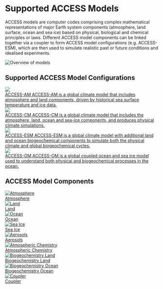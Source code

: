 # Supported ACCESS Models

ACCESS models are computer codes comprising complex mathematical representations of major Earth system components (atmosphere, land surface, ocean and sea ice) based on physical, biological and chemical principles or laws. Different ACCESS model components can be linked together via a coupler to form ACCESS model configurations (e.g. ACCESS-ESM), which are then used to simulate realistic past or future conditions and idealised experiments.
<!-- ACCESS is a family of related computer models that are able to represent different parts of the Earth system trough the deployment of various model components. ACCESS models link these model components through software called couplers to form different Model Configurations. -->
<!-- See also specific phrasing of components / configurations / experiments -->
<!-- https://access-nri.github.io/procedures-and-practices/pr-preview/pr-19/release/release_specification/ -->

![Overview of models](../assets/models_flow_diagram.png)
<!-- <img src="Assets/icon.png" width="200"> -->

## Supported ACCESS Model Configurations
<div class="card-container" style="flex-direction: column">
<a href="configurations/access-am/" class="horizontal-card default-text-color" style="height: 10em;">
        <div class="horizontal-card-image-container">
            <img src="../assets/model-config-logos/configurations-without-titles/access-am.png" class="white-background img-cover"></img> 
        </div>
        <div class="horizontal-card-text-container">
            <span class="bold" >ACCESS-AM</span>
            <span>
                ACCESS-AM is a global climate model that includes atmosphere and land components, driven by historical sea surface temperature and ice data.
            </span>
        </div>
    </a>
    <a href="configurations/access-cm/" class="horizontal-card default-text-color" style="height: 10em;">
        <div class="horizontal-card-image-container">
            <img src="../assets/model-config-logos/configurations-without-titles/access-cm.png" class="white-background img-cover"></img> 
        </div>
        <div class="horizontal-card-text-container">
            <span class="bold" >ACCESS-CM</span>
            <span>
                ACCESS-CM is a global climate model that includes the atmosphere, land, ocean and sea-ice components, and produces physical climate simulations.
            </span>
        </div>
    </a>
    <a href="configurations/access-esm/" class="horizontal-card default-text-color" style="height: 10em;">
        <div class="horizontal-card-image-container">
            <img src="../assets/model-config-logos/configurations-without-titles/access-esm.png" class="white-background img-cover"></img> 
        </div>
        <div class="horizontal-card-text-container">
            <span class="bold" >ACCESS-ESM</span>
            <span>
                ACCESS-ESM is a global climate model with additional land and ocean biogeochemical components to simulate both the physical climate and global biogeochemical cycles.
            </span>
        </div>
    </a>
    <a href="configurations/access-om/" class="horizontal-card default-text-color" style="height: 10em;">
        <div class="horizontal-card-image-container">
            <img src="../assets/model-config-logos/configurations-without-titles/access-om.png" class="white-background img-cover"></img> 
        </div>
        <div class="horizontal-card-text-container">
            <span class="bold" >ACCESS-OM</span>
            <span>
                ACCESS-OM is a global coupled ocean and sea ice model used to understand both physical and biogeochemical processes in the ocean.
            </span>
        </div>
    </a>
</div>

## ACCESS Model Components
<div class="card-container">
    <a href="model_components/atmosphere" class="vertical-card aspect-ratio1to1 default-text-color">
        <div class="vertical-card-image-container">
            <img class="img-contain" src="../assets/component-logos/components-without-titles/ACCESS icon ATMOSPHERE.png" alt="Atmosphere"></img>
        </div>
        <div class="vertical-card-text-container bold">Atmosphere</div>
    </a>
    <a href="model_components/land" class="vertical-card aspect-ratio1to1 default-text-color">
        <div class="vertical-card-image-container">
            <img class="img-contain" src="../assets/component-logos/components-without-titles/ACCESS icon LAND SURFACE.png" alt="Land"></img>
        </div>
        <div class="vertical-card-text-container bold">Land</div>
    </a>
    <a href="model_components/ocean" class="vertical-card aspect-ratio1to1 default-text-color">
        <div class="vertical-card-image-container">
            <img class="img-contain" src="../assets/component-logos/components-without-titles/ACCESS icon OCEAN.png" alt="Ocean"></img>
        </div>
        <div class="vertical-card-text-container bold">Ocean</div>
    </a>
    <a href="model_components/sea-ice" class="vertical-card aspect-ratio1to1 default-text-color">
        <div class="vertical-card-image-container">
            <img class="img-contain" src="../assets/component-logos/components-without-titles/ACCESS icon SEA ICE.png" alt="Sea Ice"></img>
        </div>
        <div class="vertical-card-text-container bold">Sea Ice</div>
    </a>
    <a href="model_components/aerosols_atmospheric_chemistry" class="vertical-card aspect-ratio1to1 default-text-color">
        <div class="vertical-card-image-container">
            <img class="img-contain" src="../assets/component-logos/components-without-titles/ACCESS icon AEROSOLS.png" alt="Aerosols"></img>
        </div>
        <div class="vertical-card-text-container bold">Aerosols</div>
    </a>
    <a href="model_components/aerosols_atmospheric_chemistry" class="vertical-card aspect-ratio1to1 default-text-color">
        <div class="vertical-card-image-container">
            <img class="img-contain" src="../assets/component-logos/components-without-titles/ACCESS icon ATMOSPHERIC CHEMISTRY.png" alt="Atmospheric Chemistry"></img>
        </div>
        <div class="vertical-card-text-container bold">Atmospheric Chemistry</div>
    </a>
    <a href="model_components/bgc_land" class="vertical-card aspect-ratio1to1 default-text-color">
        <div class="vertical-card-image-container">
            <img class="img-contain" src="../assets/component-logos/components-without-titles/ACCESS icon BGC LAND.png" alt="Biogeochemistry Land"></img>
        </div>
        <div class="vertical-card-text-container bold">Biogeochemistry Land</div>
    </a>
    <a href="model_components/bgc_ocean" class="vertical-card aspect-ratio1to1 default-text-color">
        <div class="vertical-card-image-container">
            <img class="img-contain" src="../assets/component-logos/components-without-titles/ACCESS icon BGC OCEAN.png" alt="Biogeochemistry Ocean"></img>
        </div>
        <div class="vertical-card-text-container bold">Biogeochemistry Ocean</div>
    </a>
    <a href="model_components/coupler" class="vertical-card aspect-ratio1to1 default-text-color">
        <div class="vertical-card-image-container">
            <img class="img-contain" src="../assets/component-logos/components-without-titles/ACCESS icon COUPLER.png" alt="Coupler"></img>
        </div>
        <div class="vertical-card-text-container bold">Coupler</div>
    </a>
</div>
